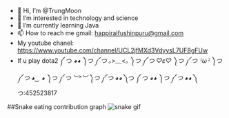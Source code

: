 - 👋 Hi, I’m @TrungMoon
- 👀 I’m interested in technology and science
- 🌱 I’m currently learning Java
- 📫 How to reach me gmail: happiraifushinpuru@gmail.com
- My youtube chanel: https://www.youtube.com/channel/UCL2jfMXd3VdyysL7UF8gFUw
- If u play dota2
༼ つ ◕_◕ ༽つ ༼ つ ｡>﹏<｡ ༽つ ༼ つ ♡ε♡ ༽つ ༼ つ ･ิω･ิ ༽つ ༼ つ ◕‿ ◕ ༽つ ༼ つ ︶^︶ ༽つ ༼ つ ◕_◕ ༽つ ༼ つ ◕_◕ ༽つ ༼ つ ◕_◕ ༽つ:452523817
<!---
TrungMoon/TrungMoon is a ✨ special ✨ repository because its `README.md` (this file) appears on your GitHub profile.
You can click the Preview link to take a look at your changes.
--->

##Snake eating contribution graph
![snake gif](https://github.com/YOUR_USERNAME/TrungMoon/blob/output/github-contribution-grid-snake.gif)
